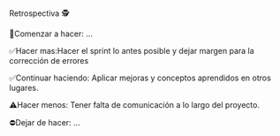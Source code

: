 Retrospectiva 🕵️

🔘Comenzar a hacer: ...

✅Hacer mas:Hacer el sprint lo antes posible y dejar margen para la corrección de errores 

✅Continuar haciendo: Aplicar mejoras y conceptos aprendidos en otros lugares.

⚠️Hacer menos: Tener falta de comunicación a lo largo del proyecto.

⛔Dejar de hacer: ...